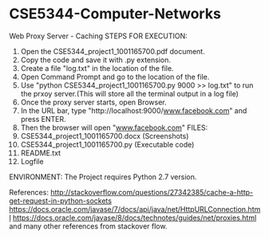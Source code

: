 # CSE5344-Computer-Networks
Web Proxy Server - Caching
STEPS FOR EXECUTION:
1. Open the CSE5344_project1_1001165700.pdf document.
2. Copy the code and save it with .py extension.
3. Create a file "log.txt" in the location of the file.
4. Open Command Prompt and go to the location of the file.
5. Use "python CSE5344_project1_1001165700.py 9000 >> log.txt"  to run the prxoy server.(This will store all the terminal output in a log file)
6. Once the proxy server starts, open Browser.
7. In the URL bar, type "http://localhost:9000/www.facebook.com" and press ENTER.
8. Then the browser will open "www.facebook.com"
FILES:
1. CSE5344_project1_1001165700.docx (Screenshots)
2. CSE5344_project1_1001165700.py (Executable code)
3. README.txt 
4. Logfile

ENVIRONMENT:
The Project requires Python 2.7 version.

References:
http://stackoverflow.com/questions/27342385/cache-a-http-get-request-in-python-sockets
https://docs.oracle.com/javase/7/docs/api/java/net/HttpURLConnection.html
https://docs.oracle.com/javase/8/docs/technotes/guides/net/proxies.html
and many other references from stackover flow. 
